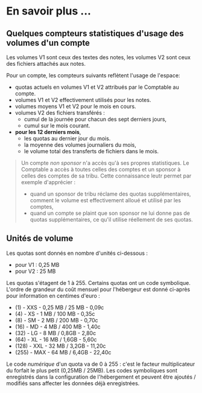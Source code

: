 
# En savoir plus ...


## Quelques compteurs statistiques d'usage des volumes d'un compte
Les volumes V1 sont ceux des textes des notes, les volumes V2 sont ceux des fichiers attachés aux notes.

Pour un compte, les compteurs suivants reflètent l'usage de l'espace:
- quotas actuels en volumes V1 et V2 attribués par le Comptable au compte.
- volumes V1 et V2 effectivement utilisés pour les notes.
- volumes moyens V1 et V2 pour le mois en cours.
- volumes V2 des fichiers transférés :
  - cumul de la journée pour chacun des sept derniers jours,
  - cumul sur le mois courant.
- **pour les 12 derniers mois**,
  - les quotas au dernier jour du mois.
  - la moyenne des volumes journaliers du mois,
  - le volume total des transferts de fichiers dans le mois.

> Un compte _non sponsor_ n'a accès qu'à ses propres statistiques. Le Comptable a accès à toutes celles des comptes et un sponsor à celles des comptes de sa tribu. Cette connaissance leutr permet par exemple d'apprécier :
>- quand un sponsor de tribu réclame des quotas supplémentaires, comment le volume est effectivement alloué et utilisé par les comptes,
>- quand un compte se plaint que son sponsor ne lui donne pas de quotas supplémentaires, ce qu'il utilise réellement de ses quotas.

## Unités de volume
Les quotas sont donnés en nombre d'unités ci-dessous :
- pour V1 : 0,25 MB
- pour V2 : 25 MB

Les quotas s'étagent de 1 à 255. Certains quotas ont un code symbolique. L'ordre de grandeur du coût mensuel pour l'hébergeur est donné ci-après pour information en centimes d'euro :
- (1) - XXS - 0,25 MB / 25 MB - 0,09c
- (4) - XS - 1 MB / 100 MB - 0,35c
- (8) - SM - 2 MB / 200 MB - 0,70c
- (16) - MD - 4 MB / 400 MB - 1,40c
- (32) - LG - 8 MB / 0,8GB - 2,80c
- (64) - XL - 16 MB / 1,6GB - 5,60c
- (128) - XXL - 32 MB / 3,2GB - 11,20c
- (255) - MAX - 64 MB / 6,4GB - 22,40c

Le code _numérique_ d'un quota va de 0 à 255 : c'est le facteur multiplicateur du forfait le plus petit (0,25MB / 25MB). Les codes symboliques sont enregistrés dans la configuration de l'hébergement et peuvent être ajoutés / modifiés sans affecter les données déjà enregistrées.
